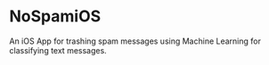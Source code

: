 # NoSpamiOS
An iOS App for trashing spam messages using Machine Learning for classifying text messages. 
